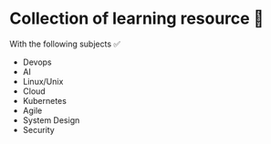# Collection of learning resource :memo:

With the following subjects :white_check_mark:

* Devops
* AI
* Linux/Unix
* Cloud
* Kubernetes
* Agile
* System Design
* Security

